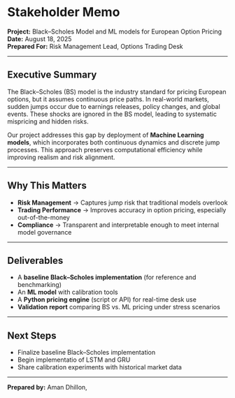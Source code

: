 # Stakeholder Memo  
**Project:** Black–Scholes Model and ML models for European Option Pricing  
**Date:** August 18, 2025  
**Prepared For:** Risk Management Lead, Options Trading Desk  

---

##  Executive Summary
The Black–Scholes (BS) model is the industry standard for pricing European options, but it assumes continuous price paths. In real-world markets, sudden jumps occur due to earnings releases, policy changes, and global events. These shocks are ignored in the BS model, leading to systematic mispricing and hidden risks.

Our project addresses this gap by deployment of **Machine Learning models**, which incorporates both continuous dynamics and discrete jump processes. This approach preserves computational efficiency while improving realism and risk alignment.

---

##  Why This Matters
- **Risk Management** → Captures jump risk that traditional models overlook  
- **Trading Performance** → Improves accuracy in option pricing, especially out-of-the-money  
- **Compliance** → Transparent and interpretable enough to meet internal model governance  

---

## Deliverables
- A **baseline Black–Scholes implementation** (for reference and benchmarking)  
- An **ML model** with calibration tools  
- A **Python pricing engine** (script or API) for real-time desk use  
- **Validation report** comparing BS vs. ML pricing under stress scenarios  

---

##  Next Steps
- Finalize baseline Black–Scholes implementation  
- Begin implementatio of LSTM and GRU   
- Share calibration experiments with historical market data  

---

**Prepared by:** Aman Dhillon,

